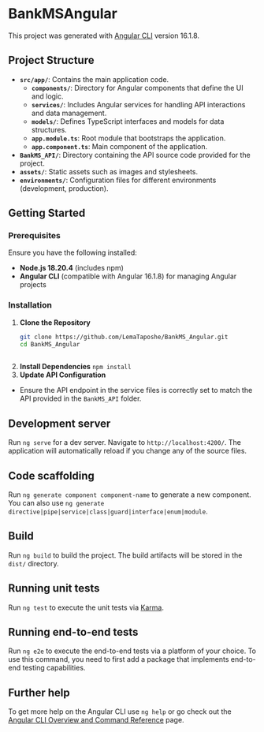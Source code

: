 # BankMSAngular

This project was generated with [Angular CLI](https://github.com/angular/angular-cli) version 16.1.8.
## Project Structure

- **`src/app/`**: Contains the main application code.
  - **`components/`**: Directory for Angular components that define the UI and logic.
  - **`services/`**: Includes Angular services for handling API interactions and data management.
  - **`models/`**: Defines TypeScript interfaces and models for data structures.
  - **`app.module.ts`**: Root module that bootstraps the application.
  - **`app.component.ts`**: Main component of the application.
- **`BankMS_API/`**: Directory containing the API source code provided for the project.
- **`assets/`**: Static assets such as images and stylesheets.
- **`environments/`**: Configuration files for different environments (development, production).
## Getting Started

### Prerequisites

Ensure you have the following installed:

- **Node.js 18.20.4** (includes npm)
- **Angular CLI** (compatible with Angular 16.1.8) for managing Angular projects

### Installation

1. **Clone the Repository**
   ```bash
   git clone https://github.com/LemaTaposhe/BankMS_Angular.git
   cd BankMS_Angular
 
2. **Install Dependencies**
   `npm install`
3. **Update API Configuration**
   
- Ensure the API endpoint in the service files is correctly set to match the API provided in the `BankMS_API` folder.

   
## Development server

Run `ng serve` for a dev server. Navigate to `http://localhost:4200/`. The application will automatically reload if you change any of the source files.

## Code scaffolding

Run `ng generate component component-name` to generate a new component. You can also use `ng generate directive|pipe|service|class|guard|interface|enum|module`.

## Build

Run `ng build` to build the project. The build artifacts will be stored in the `dist/` directory.

## Running unit tests

Run `ng test` to execute the unit tests via [Karma](https://karma-runner.github.io).

## Running end-to-end tests

Run `ng e2e` to execute the end-to-end tests via a platform of your choice. To use this command, you need to first add a package that implements end-to-end testing capabilities.

## Further help

To get more help on the Angular CLI use `ng help` or go check out the [Angular CLI Overview and Command Reference](https://angular.io/cli) page.
